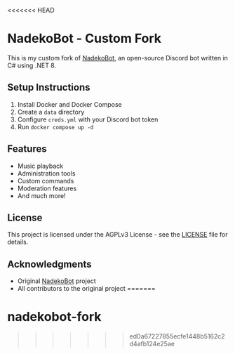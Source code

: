 <<<<<<< HEAD
# NadekoBot - Custom Fork

This is my custom fork of [NadekoBot](https://github.com/nadeko-bot/nadekobot), an open-source Discord bot written in C# using .NET 8.

## Setup Instructions

1. Install Docker and Docker Compose
2. Create a `data` directory
3. Configure `creds.yml` with your Discord bot token
4. Run `docker compose up -d`

## Features

- Music playback
- Administration tools
- Custom commands
- Moderation features
- And much more!

## License

This project is licensed under the AGPLv3 License - see the [LICENSE](LICENSE.md) file for details.

## Acknowledgments

- Original [NadekoBot](https://github.com/nadeko-bot/nadekobot) project
- All contributors to the original project
=======
# nadekobot-fork
>>>>>>> ed0a67227855ecfe1448b5162c2d4afb124e25ae
